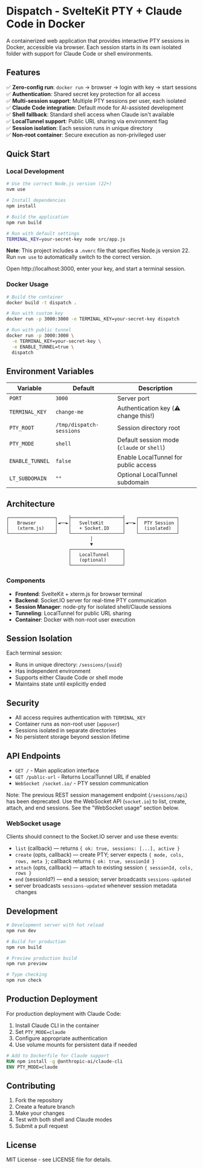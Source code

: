# Dispatch - SvelteKit PTY + Claude Code in Docker

A containerized web application that provides interactive PTY sessions in Docker, accessible via browser. Each session starts in its own isolated folder with support for Claude Code or shell environments.

## Features

✅ **Zero-config run**: `docker run` → browser → login with key → start sessions  
✅ **Authentication**: Shared secret key protection for all access  
✅ **Multi-session support**: Multiple PTY sessions per user, each isolated  
✅ **Claude Code integration**: Default mode for AI-assisted development  
✅ **Shell fallback**: Standard shell access when Claude isn't available  
✅ **LocalTunnel support**: Public URL sharing via environment flag  
✅ **Session isolation**: Each session runs in unique directory  
✅ **Non-root container**: Secure execution as non-privileged user

## Quick Start

### Local Development

```bash
# Use the correct Node.js version (22+)
nvm use

# Install dependencies
npm install

# Build the application
npm run build

# Run with default settings
TERMINAL_KEY=your-secret-key node src/app.js
```

**Note**: This project includes a `.nvmrc` file that specifies Node.js version 22. Run `nvm use` to automatically switch to the correct version.

Open http://localhost:3000, enter your key, and start a terminal session.

### Docker Usage

```bash
# Build the container
docker build -t dispatch .

# Run with custom key
docker run -p 3000:3000 -e TERMINAL_KEY=your-secret-key dispatch

# Run with public tunnel
docker run -p 3000:3000 \
  -e TERMINAL_KEY=your-secret-key \
  -e ENABLE_TUNNEL=true \
  dispatch
```

## Environment Variables

| Variable | Default | Description |
|----------|---------|-------------|
| `PORT` | `3000` | Server port |
| `TERMINAL_KEY` | `change-me` | Authentication key (⚠️ change this!) |
| `PTY_ROOT` | `/tmp/dispatch-sessions` | Session directory root |
| `PTY_MODE` | `shell` | Default session mode (`claude` or `shell`) |
| `ENABLE_TUNNEL` | `false` | Enable LocalTunnel for public access |
| `LT_SUBDOMAIN` | `""` | Optional LocalTunnel subdomain |

## Architecture

```
┌─────────────────┐    ├───────────────────┤    ┌──────────────┐
│   Browser       │◄──►│   SvelteKit       │◄──►│  PTY Session │
│   (xterm.js)    │    │   + Socket.IO     │    │  (isolated)  │
└─────────────────┘    └───────────────────┘    └──────────────┘
                               │
                               ▼
                       ┌───────────────────┐
                       │   LocalTunnel     │
                       │   (optional)      │
                       └───────────────────┘
```

### Components

- **Frontend**: SvelteKit + xterm.js for browser terminal
- **Backend**: Socket.IO server for real-time PTY communication  
- **Session Manager**: node-pty for isolated shell/Claude sessions
- **Tunneling**: LocalTunnel for public URL sharing
- **Container**: Docker with non-root user execution

## Session Isolation

Each terminal session:
- Runs in unique directory: `/sessions/{uuid}`
- Has independent environment
- Supports either Claude Code or shell mode
- Maintains state until explicitly ended

## Security

- All access requires authentication with `TERMINAL_KEY`
- Container runs as non-root user (`appuser`)
- Sessions isolated in separate directories
- No persistent storage beyond session lifetime

## API Endpoints

- `GET /` - Main application interface
- `GET /public-url` - Returns LocalTunnel URL if enabled
- `WebSocket /socket.io/` - PTY session communication

Note: The previous REST session management endpoint (`/sessions/api`) has been deprecated. Use the WebSocket API (`socket.io`) to list, create, attach, and end sessions. See the "WebSocket usage" section below.

### WebSocket usage

Clients should connect to the Socket.IO server and use these events:

- `list` (callback) — returns `{ ok: true, sessions: [...], active }`
- `create` (opts, callback) — create PTY; server expects `{ mode, cols, rows, meta }`; callback returns `{ ok: true, sessionId }`
- `attach` (opts, callback) — attach to existing session `{ sessionId, cols, rows }`
- `end` (sessionId?) — end a session; server broadcasts `sessions-updated`
- server broadcasts `sessions-updated` whenever session metadata changes

## Development

```bash
# Development server with hot reload
npm run dev

# Build for production
npm run build

# Preview production build
npm run preview

# Type checking
npm run check
```

## Production Deployment

For production deployment with Claude Code:

1. Install Claude CLI in the container
2. Set `PTY_MODE=claude` 
3. Configure appropriate authentication
4. Use volume mounts for persistent data if needed

```dockerfile
# Add to Dockerfile for Claude support
RUN npm install -g @anthropic-ai/claude-cli
ENV PTY_MODE=claude
```

## Contributing

1. Fork the repository
2. Create a feature branch
3. Make your changes
4. Test with both shell and Claude modes
5. Submit a pull request

## License

MIT License - see LICENSE file for details.
